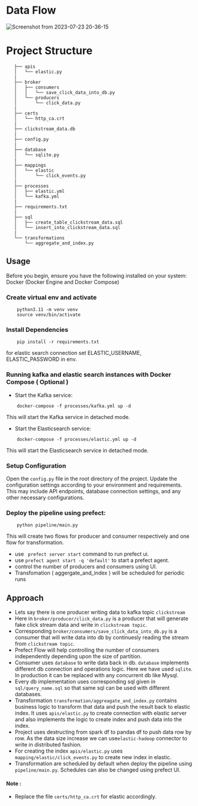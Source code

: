 # Data Flow
![Screenshot from 2023-07-23 20-36-15](https://github.com/VinayPundhir/kafka-spark-prefect-pipeline/assets/51248042/d0c5a77e-dca4-4a94-9e2c-94f2beda8315)





# Project Structure

 ```
    ├── apis
    │   └── elastic.py
    |
    ├── broker
    │   ├── consumers
    │   │   └── save_click_data_into_db.py
    │   └── producers
    │       └── click_data.py
    |
    ├── certs
    │   └── http_ca.crt
    |
    ├── clickstream_data.db
    |
    ├── config.py
    |
    ├── database
    │   └── sqlite.py
    |
    ├── mappings
    │   └── elastic
    │       └── click_events.py
    |
    ├── processes
    │   ├── elastic.yml
    │   └── kafka.yml
    |
    ├── requirements.txt
    |
    ├── sql
    │   ├── create_table_clickstream_data.sql
    │   └── insert_into_clickstream_data.sql
    |
    └── transformations
        └── aggregate_and_index.py
 ```

## Usage
Before you begin, ensure you have the following installed on your system:
Docker (Docker Engine and Docker Compose)

### Create virtual env and activate

```
    python3.11 -m venv venv
    source venv/bin/activate
```

### Install Dependencies

```
    pip install -r requirements.txt
```

for elastic search connection set ELASTIC_USERNAME, ELASTIC_PASSWORD in env.
### Running kafka and elastic search instances with Docker Compose ( Optional )
- Start the Kafka service:
```
    docker-compose -f processes/kafka.yml up -d
```
This will start the Kafka service in detached mode.

- Start the Elasticsearch service:
```
    docker-compose -f processes/elastic.yml up -d
```
This will start the Elasticsearch service in detached mode.

### Setup Configuration
Open the ```config.py``` file in the root directory of the project.
Update the configuration settings according to your environment and requirements. This may include API endpoints, database connection settings, and any other necessary configurations.

### Deploy the pipeline using prefect:
```
    python pipeline/main.py
```
This will create two flows for producer and consumer respectively and one flow for transformation.

- use ``` prefect server start``` command to run prefect ui. 
- use ```prefect agent start -q 'default'``` to start a prefect agent.
- control the number of producers and consumers using UI.
- Transfomation ( aggergate_and_index ) will be scheduled for periodic runs


## Approach

- Lets say there is one producer writing data to kafka topic ```clickstream```
- Here in ```broker/producer/click_data.py``` is a producer that will generate fake click stream data and write in ```clickstream topic```.
- Corresponding ```broker/consumers/save_click_data_into_db.py``` is a consumer that will write data into db by continuesly reading the stream from ```clickstream topic```.
- Prefect Flow will help controlling the number of consumers independently depending upon the size of partition.
- Consumer uses ```database``` to write data back in db. ```database``` implements different db connection and operations logic. Here we have used ```sqlite```. In production it can be replaced with any concurrent db like Mysql.
- Every db implementation uses corresponding sql given in ```sql/query_name.sql``` so that same sql can be used with different databases.
- Transformation ```transformation/aggreagate_and_index.py``` contains business logic to transform that data and push the result back to elastic index. It uses ```apis/elastic.py``` to create connection with elastic server and also implements the logic to create index and push data into the index.
- Project uses destructing from spark df to pandas df to push data row by row. As the data size increase we can use```elastic-hadoop``` connector to write in distributed fashion.
- For creating the index ```apis/elastic.py``` uses ```mapping/elastic/click_events.py``` to create new index in elastic.
- Transformation are scheduled by default when deploy the pipeline using ```pipeline/main.py```. Schedules can also be changed using prefect UI.

#### Note : 
- Replace the file ```certs/http_ca.crt``` for elastic accordingly.